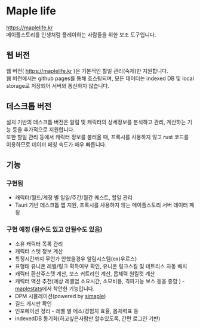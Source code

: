 # Maple life
https://maplelife.kr  
메이플스토리를 인생처럼 플레이하는 사람들을 위한 보조 도구입니다.  

## 웹 버전
웹 버전( https://maplelife.kr )은 기본적인 할일 관리(숙제)만 지원합니다.  
웹 버전에서는 github pages를 통해 호스팅되며, 모든 데이터는 indexed DB 및 local storage로 저장되어 서버와 통신하지 않습니다.

## 데스크톱 버전
설치 기반의 데스크톱 버전은 알림 및 캐릭터의 상세정보를 분석하고 관리, 계산하는 기능 등을 추가적으로 지원합니다.  
또한 할일 관리 등에서 캐릭터 정보를 불러올 때, 프록시를 사용하지 않고 rust 코드를 이용하므로 데이터 페칭 속도가 매우 빠릅니다.


## 기능
### 구현됨
- 캐릭터/월드/계정 별 일일/주간/월간 퀘스트, 할일 관리
- Tauri 기반 데스크톱 앱 지원, 프록시를 사용하지 않는 메이플스토리 서버 데이터 페칭


### 구현 예정 (될수도 있고 안될수도 있음)
- 소유 캐릭터 목록 관리
- 캐릭터 스텟 정보 계산
- 특정시간까지 무언가 안했을경우 알림시스템(ex)우르스)
- 표형태 유니온 레벨/링크 획득여부 확인, 유니온 링크스킬 및 테트리스 자동 배치
- 캐릭터 환산주스텟 계산, 보스 커트라인 계산, 몹체력 원킬컷 계산
- 캐릭터 액션 추천(예상 레벨업 소요시간, 소모비용, 격파가능 보스 등을 종합 ) - [maplestats](https://maplestats.com/home)에서 착안한 기능입니다.
- DPM 시뮬레이션(powered by [simaple](https://github.com/simaple-team/simaple))
- 길드 게시판 확인
- 인포메이션 정리 - 레벨 별 메소/경험치 효율, 몹체력표 등
- indexedDB 동기화(하고싶은사람만 할수있도록, 간편 로그인 기반)


